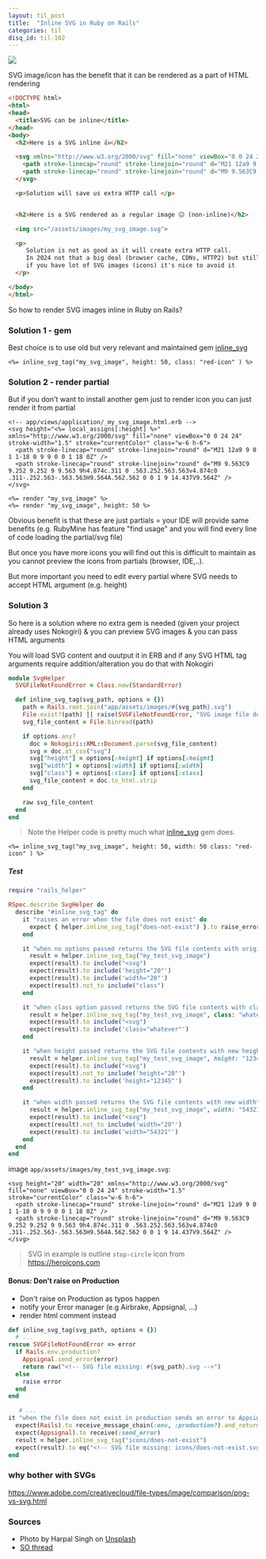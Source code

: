 ```yaml
---
layout: til_post
title:  "Inline SVG in Ruby on Rails"
categories: til
disq_id: til-102
---
```


![](https://images.unsplash.com/photo-1506729623306-b5a934d88b53?crop=entropy&cs=tinysrgb&fit=crop&fm=jpg&h=600&ixid=MnwxfDB8MXxyYW5kb218MHx8fHx8fHx8MTY4MTM2NzQ3MA&ixlib=rb-4.0.3&q=80&utm_campaign=api-credit&utm_medium=referral&utm_source=unsplash_source&w=1600)

SVG image/icon has the benefit that it can be rendered as a part
of HTML rendering

```html
<!DOCTYPE html>
<html>
<head>
  <title>SVG can be inline</title>
</head>
<body>
  <h2>Here is a SVG inline 👍</h2>

  <svg xmlns="http://www.w3.org/2000/svg" fill="none" viewBox="0 0 24 24" stroke-width="1.5" stroke="currentColor" class="w-6 h-6">
    <path stroke-linecap="round" stroke-linejoin="round" d="M21 12a9 9 0 1 1-18 0 9 9 0 0 1 18 0Z" />
    <path stroke-linecap="round" stroke-linejoin="round" d="M9 9.563C9 9.252 9.252 9 9.563 9h4.874c.311 0 .563.252.563.563v4.874c0 .311-.252.563-.563.563H9.564A.562.562 0 0 1 9 14.437V9.564Z" />
  </svg>

  <p>Solution will save us extra HTTP call </p>


  <h2>Here is a SVG rendered as a regular image 😐 (non-inline)</h2>

  <img src="/assets/images/my_svg_image.svg">

  <p>
     Solution is not as good as it will create extra HTTP call.
     In 2024 not that a big deal (browser cache, CDNs, HTTP2) but still
     if you have lot of SVG images (icons) it's nice to avoid it
  </p>

</body>
</html>
```

So how to render SVG images inline in Ruby on Rails?


### Solution 1 - gem

 Best choice is to use old but very relevant and maintained gem [inline_svg](https://github.com/jamesmartin/inline_svg)

```erb
<%= inline_svg_tag("my_svg_image", height: 50, class: "red-icon" ) %>
```

### Solution 2 - render partial

But if you don't want to install another gem just to render icon you can
just render it from partial

```erb
<!-- app/views/application/_my_svg_image.html.erb -->
<svg height="<%= local_assigns[:height] %>" xmlns="http://www.w3.org/2000/svg" fill="none" viewBox="0 0 24 24" stroke-width="1.5" stroke="currentColor" class="w-6 h-6">
  <path stroke-linecap="round" stroke-linejoin="round" d="M21 12a9 9 0 1 1-18 0 9 9 0 0 1 18 0Z" />
  <path stroke-linecap="round" stroke-linejoin="round" d="M9 9.563C9 9.252 9.252 9 9.563 9h4.874c.311 0 .563.252.563.563v4.874c0 .311-.252.563-.563.563H9.564A.562.562 0 0 1 9 14.437V9.564Z" />
</svg>
```

```erb
<%= render "my_svg_image" %>
<%= render "my_svg_image", height: 50 %>
```

Obvious benefit is that these are just partials = your IDE will provide same benefits (e.g. RubyMine has feature "find usage" and you will find every line of code loading the partial/svg file)

But once you have more icons you will find out this is difficult to maintain
as you cannot preview the icons from partials (browser, IDE,..).

But more important you need to edit every partial where SVG  needs to accept HTML argument (e.g. height)


### Solution 3

So here is a solution where no extra gem is needed (given your project already uses Nokogiri) & you can preview SVG images & you can pass HTML arguments

You will load SVG content and ouutput it in ERB and if any SVG HTML tag arguments require addition/alteration you do that with Nokogiri


```ruby
module SvgHelper
  SVGFileNotFoundError = Class.new(StandardError)

  def inline_svg_tag(svg_path, options = {})
    path = Rails.root.join("app/assets/images/#{svg_path}.svg")
    File.exist?(path) || raise(SVGFileNotFoundError, "SVG image file does not exist: #{path}")
    svg_file_content = File.binread(path)

    if options.any?
      doc = Nokogiri::XML::Document.parse(svg_file_content)
      svg = doc.at_css("svg")
      svg["height"] = options[:height] if options[:height]
      svg["width"] = options[:width] if options[:width]
      svg["class"] = options[:class] if options[:class]
      svg_file_content = doc.to_html.strip
    end

    raw svg_file_content
  end
end
```

> Note the Helper code is pretty much what [inline_svg](https://github.com/jamesmartin/inline_svg) gem does.

```erb
<%= inline_svg_tag("my_svg_image", height: 50, width: 50 class: "red-icon" ) %>
```


##### Test

```ruby
require "rails_helper"

RSpec.describe SvgHelper do
  describe "#inline_svg_tag" do
    it "raises an error when the file does not exist" do
      expect { helper.inline_svg_tag("does-not-exist") }.to raise_error(SvgHelper::SVGFileNotFoundError)
    end

    it "when no options passed returns the SVG file contents with original HTML attribute values" do
      result = helper.inline_svg_tag("my_test_svg_image")
      expect(result).to include("<svg")
      expect(result).to include('height="20"')
      expect(result).to include('width="20"')
      expect(result).not_to include("class")
    end

    it "when class option passed returns the SVG file contents with class HTML attribute" do
      result = helper.inline_svg_tag("my_test_svg_image", class: "whatever")
      expect(result).to include("<svg")
      expect(result).to include('class="whatever"')
    end

    it "when height passed returns the SVG file contents with new height" do
      result = helper.inline_svg_tag("my_test_svg_image", height: "12345")
      expect(result).to include("<svg")
      expect(result).not_to include('height="20"')
      expect(result).to include('height="12345"')
    end

    it "when width passed returns the SVG file contents with new width" do
      result = helper.inline_svg_tag("my_test_svg_image", width: "54321")
      expect(result).to include("<svg")
      expect(result).not_to include('width="20"')
      expect(result).to include('width="54321"')
    end
  end
end
```

image `app/assets/images/my_test_svg_image.svg`:

```
<svg height="20" width="20" xmlns="http://www.w3.org/2000/svg" fill="none" viewBox="0 0 24 24" stroke-width="1.5" stroke="currentColor" class="w-6 h-6">
  <path stroke-linecap="round" stroke-linejoin="round" d="M21 12a9 9 0 1 1-18 0 9 9 0 0 1 18 0Z" />
  <path stroke-linecap="round" stroke-linejoin="round" d="M9 9.563C9 9.252 9.252 9 9.563 9h4.874c.311 0 .563.252.563.563v4.874c0 .311-.252.563-.563.563H9.564A.562.562 0 0 1 9 14.437V9.564Z" />
</svg>
```

> SVG in example is outline `stop-circle` icon from <https://heroicons.com>

#### Bonus: Don't raise on Production

- Don't raise on Production as typos happen
- notify your Error manager (e.g Airbrake, Appsignal, ...)
- render html comment instead



```ruby
def inline_svg_tag(svg_path, options = {})
  # ...
rescue SVGFileNotFoundError => error
  if Rails.env.production?
    Appsignal.send_error(error)
    return raw("<!-- SVG file missing: #{svg_path}.svg -->")
  else
    raise error
  end
end
```

```ruby
   # ...
it "when the file does not exist in production sends an error to Appsignal and output a comment" do
  expect(Rails).to receive_message_chain(:env, :production?).and_return(true)
  expect(Appsignal).to receive(:send_error)
  result = helper.inline_svg_tag("icons/does-not-exist")
  expect(result).to eq("<!-- SVG file missing: icons/does-not-exist.svg -->")
end
```

### why bother with SVGs

<https://www.adobe.com/creativecloud/file-types/image/comparison/png-vs-svg.html>

### Sources

* Photo by Harpal Singh on [Unsplash](https://unsplash.com/photos/white-paper-_zKxPsGOGKg?utm_content=creditCopyText&utm_medium=referral&utm_source=unsplash)
* [SO thread](https://stackoverflow.com/questions/36986925/how-do-i-display-svg-image-in-rails)





